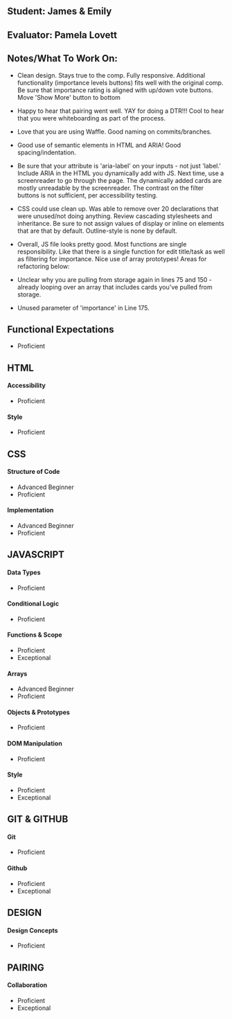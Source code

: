 ## Student: James & Emily
## Evaluator: Pamela Lovett
## Notes/What To Work On:

- Clean design. Stays true to the comp. Fully responsive. Additional functionality (importance levels buttons) fits well with the original comp. Be sure that importance rating is aligned with up/down vote buttons. Move 'Show More' button to bottom
- Happy to hear that pairing went well. YAY for doing a DTR!!! Cool to hear that you were whiteboarding as part of the process.
- Love that you are using Waffle. Good naming on commits/branches.
- Good use of semantic elements in HTML and ARIA! Good spacing/indentation. 
- Be sure that your attribute is 'aria-label' on your inputs - not just 'label.' Include ARIA in the HTML you dynamically add with JS. Next time, use a screenreader to go through the page. The dynamically added cards are mostly unreadable by the screenreader. The contrast on the filter buttons is not sufficient, per accessibility testing. 
- CSS could use clean up. Was able to remove over 20 declarations that were unused/not doing anything. Review cascading stylesheets and inheritance. Be sure to not assign values of display or inline on elements that are that by default. Outline-style is none by default.
- Overall, JS file looks pretty good. Most functions are single responsibility. Like that there is a single function for edit title/task as well as filtering for importance. Nice use of array prototypes!
Areas for refactoring below:

- Unclear why you are pulling from storage again in lines 75 and 150  - already looping over an array that includes cards you've pulled from storage.
- Unused parameter of 'importance' in Line 175.

## Functional Expectations

* Proficient   

## HTML

#### Accessibility
  
* Proficient  

#### Style

* Proficient  

## CSS

#### Structure of Code

* Advanced Beginner  
* Proficient    

#### Implementation

* Advanced Beginner  
* Proficient  

## JAVASCRIPT

#### Data Types

* Proficient  

#### Conditional Logic

* Proficient  

#### Functions & Scope

* Proficient  
* Exceptional  

#### Arrays

* Advanced Beginner
* Proficient    

#### Objects & Prototypes

* Proficient  

#### DOM Manipulation

* Proficient

#### Style

* Proficient
* Exceptional

## GIT & GITHUB

#### Git

* Proficient  

#### Github
 
* Proficient  
* Exceptional  

## DESIGN

#### Design Concepts

* Proficient    

## PAIRING

#### Collaboration
 
* Proficient  
* Exceptional
